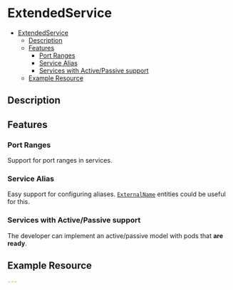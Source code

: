 # ExtendedService

- [ExtendedService](#extendedservice)
    - [Description](#description)
    - [Features](#features)
        - [Port Ranges](#port-ranges)
        - [Service Alias](#service-alias)
        - [Services with Active/Passive support](#services-with-activepassive-support)
    - [Example Resource](#example-resource)

## Description

## Features

### Port Ranges

Support for port ranges in services.

### Service Alias

Easy support for configuring aliases. [`ExternalName`]( https://kubernetes.io/docs/concepts/services-networking/service/#externalname) entities could be useful for this.

### Services with Active/Passive support

The developer can implement an active/passive model with pods that **are ready**.

## Example Resource

```yaml
---
```
